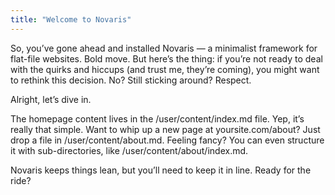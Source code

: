 ```yaml
---
title: "Welcome to Novaris"
---
```

So, you’ve gone ahead and installed Novaris — a minimalist framework for flat-file websites. Bold move. But here’s the thing: if you’re not ready to deal with the quirks and hiccups (and trust me, they’re coming), you might want to rethink this decision. No? Still sticking around? Respect.

Alright, let’s dive in.

The homepage content lives in the /user/content/index.md file. Yep, it’s really that simple. Want to whip up a new page at yoursite.com/about? Just drop a file in /user/content/about.md. Feeling fancy? You can even structure it with sub-directories, like /user/content/about/index.md.

Novaris keeps things lean, but you’ll need to keep it in line. Ready for the ride?